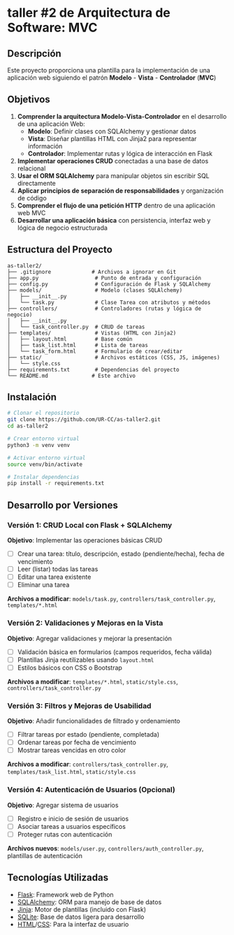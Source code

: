 # taller #2 de Arquitectura de Software: MVC

## Descripción

Este proyecto proporciona una plantilla para la implementación de una aplicación web siguiendo el patrón **Modelo** - **Vista** - **Controlador** (**MVC**)

## Objetivos

1. **Comprender la arquitectura Modelo-Vista-Controlador** en el desarrollo de una aplicación Web:
    - **Modelo**: Definir clases con SQLAlchemy y gestionar datos
    - **Vista**: Diseñar plantillas HTML con Jinja2 para representar información
    - **Controlador**: Implementar rutas y lógica de interacción en Flask
2. **Implementar operaciones CRUD** conectadas a una base de datos relacional
3. **Usar el ORM SQLAlchemy** para manipular objetos sin escribir SQL directamente
4. **Aplicar principios de separación de responsabilidades** y organización de código
5. **Comprender el flujo de una petición HTTP** dentro de una aplicación web MVC
6. **Desarrollar una aplicación básica** con persistencia, interfaz web y lógica de negocio estructurada

## Estructura del Proyecto

```
as-taller2/
├── .gitignore             # Archivos a ignorar en Git
├── app.py                  # Punto de entrada y configuración
├── config.py               # Configuración de Flask y SQLAlchemy
├── models/                 # Modelo (clases SQLAlchemy)
│   ├── __init__.py
│   └── task.py             # Clase Tarea con atributos y métodos
├── controllers/            # Controladores (rutas y lógica de negocio)
│   ├── __init__.py
│   └── task_controller.py  # CRUD de tareas
├── templates/              # Vistas (HTML con Jinja2)
│   ├── layout.html         # Base común
│   ├── task_list.html      # Lista de tareas
│   └── task_form.html      # Formulario de crear/editar
├── static/                 # Archivos estáticos (CSS, JS, imágenes)
│   └── style.css
├── requirements.txt        # Dependencias del proyecto
└── README.md              # Este archivo
```

## Instalación

```bash
# Clonar el repositorio
git clone https://github.com/UR-CC/as-taller2.git
cd as-taller2

# Crear entorno virtual
python3 -m venv venv

# Activar entorno virtual
source venv/bin/activate

# Instalar dependencias
pip install -r requirements.txt
```

## Desarrollo por Versiones

### Versión 1: CRUD Local con Flask + SQLAlchemy

**Objetivo**: Implementar las operaciones básicas CRUD

- [ ] Crear una tarea: título, descripción, estado (pendiente/hecha), fecha de vencimiento
- [ ] Leer (listar) todas las tareas
- [ ] Editar una tarea existente
- [ ] Eliminar una tarea

**Archivos a modificar**: `models/task.py`, `controllers/task_controller.py`, `templates/*.html`

### Versión 2: Validaciones y Mejoras en la Vista

**Objetivo**: Agregar validaciones y mejorar la presentación

- [ ] Validación básica en formularios (campos requeridos, fecha válida)
- [ ] Plantillas Jinja reutilizables usando `layout.html`
- [ ] Estilos básicos con CSS o Bootstrap

**Archivos a modificar**: `templates/*.html`, `static/style.css`, `controllers/task_controller.py`

### Versión 3: Filtros y Mejoras de Usabilidad

**Objetivo**: Añadir funcionalidades de filtrado y ordenamiento

- [ ] Filtrar tareas por estado (pendiente, completada)
- [ ] Ordenar tareas por fecha de vencimiento
- [ ] Mostrar tareas vencidas en otro color

**Archivos a modificar**: `controllers/task_controller.py`, `templates/task_list.html`, `static/style.css`

### Versión 4: Autenticación de Usuarios (Opcional)

**Objetivo**: Agregar sistema de usuarios

- [ ] Registro e inicio de sesión de usuarios
- [ ] Asociar tareas a usuarios específicos
- [ ] Proteger rutas con autenticación

**Archivos nuevos**: `models/user.py`, `controllers/auth_controller.py`, plantillas de autenticación

## Tecnologías Utilizadas

- [Flask](https://flask.palletsprojects.com/en/stable/): Framework web de Python
- [SQLAlchemy](https://docs.sqlalchemy.org/en/20/): ORM para manejo de base de datos
- [Jinja](https://jinja.palletsprojects.com/en/stable/): Motor de plantillas (incluido con Flask)
- [SQLite](https://www.sqlite.org/docs.html): Base de datos ligera para desarrollo
- [HTML](https://lenguajehtml.com/)/[CSS](https://lenguajecss.com): Para la interfaz de usuario

